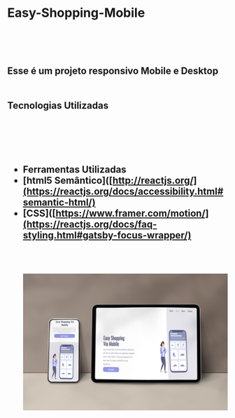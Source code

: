 <h1>Easy-Shopping-Mobile<h1>
  <br>
  <h2>Esse é um projeto responsivo Mobile e Desktop
  <br>
    <br>
    <h2>Tecnologias Utilizadas
      <br>
      <br>
      <img src="https://img.shields.io/badge/HTML5-E34F26?style=for-the-badge&logo=html5&logoColor=white" alt="">
      <br>
      <img src="https://img.shields.io/badge/CSS3-1572B6?style=for-the-badge&logo=css3&logoColor=white" alt="">
      <br>
      <br>
      
- Ferramentas Utilizadas
- [html5 Semântico]([http://reactjs.org/](https://reactjs.org/docs/accessibility.html#semantic-html/)
- [CSS]([https://www.framer.com/motion/](https://reactjs.org/docs/faq-styling.html#gatsby-focus-wrapper/)
      <br>
      <br>
      <br>
      <br>
  <img src="https://github.com/devgeofelix/Easy-Shopping-Mobile/blob/master/README.jpg?raw=true" width="900px" alt="">
     
